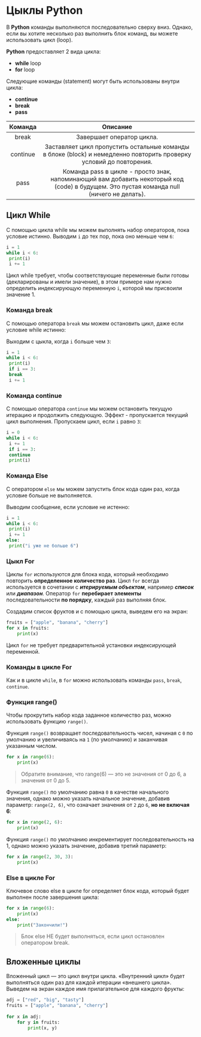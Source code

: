 # Цыклы Python

В **Python** команды выполняются последовательно сверху вниз. Однако, если вы хотите несколько раз выполнить блок команд, вы можете использовать цикл (loop).

**Python** предоставляет 2 вида цикла:
- **while** loop
-  **for** loop

Следующие команды (statement) могут быть использованы внутри цикла:
-  **continue**
-  **break**
-  **pass**

|  Команда |                                                                  Описание                                                                 |
|:--------:|:-----------------------------------------------------------------------------------------------------------------------------------------:|
| break    | Завершает оператор цикла.                                                                                                                 |
| continue | Заставляет цикл пропустить остальные команды в блоке (block) и немедленно повторить проверку условий до повторения.                       |
| pass     | Команда pass в цикле - просто знак, напоминающий вам добавить некоторый код (code) в будущем. Это пустая команда null (ничего не делать). |

## Цикл While
С помощью цикла while мы можем выполнять набор операторов, пока условие истинно.
Выводим `i` до тех пор, пока оно меньше чем `6`:
```python
i = 1  
while i < 6:  
 print(i)  
 i += 1
```

Цикл while требует, чтобы соответствующие переменные были готовы (декларированы и имели значение), в этом примере нам нужно определить индексирующую переменную `i`, которой мы присвоили значение 1.

### Команда break
С помощью оператора `break` мы можем остановить цикл, даже если условие while истинно:

Выходим с цыкла, когда `i` больше чем `3`:
```python
i = 1  
while i < 6:  
 print(i)  
 if i == 3:  
 break  
 i += 1
```

### Команда continue
С помощью оператора `continue` мы можем остановить текущую итерацию и продолжить следующую. Эффект - пропускается текущий цикл выполнения.
Пропускаем цикл, если `i` равно `3`:
```python
i = 0  
while i < 6:  
 i += 1  
 if i == 3:  
 continue  
 print(i)
```

### Команда Else
С оператором `else` мы можем запустить блок кода один раз, когда условие больше не выполняется.

Выводим сообщение, если условие не истенно:
```python
i = 1  
while i < 6:  
 print(i)  
 i += 1  
else:  
 print("i уже не больше 6")
```

### Цыкл For

Циклы `for` используются для блока кода, который необходимо  повторить **определенное количество раз**. Цикл `for` всегда используется в сочетании с ***итерируемым объектом***, например ***список*** или ***диапазон***. 
Оператор `for` **перебирает элементы** последовательности **по порядку**, каждый раз выполняя блок.

Создадим список фруктов и с помощью цикла, выведем его на экран:
```python
fruits = ["apple", "banana", "cherry"]
for x in fruits:  
	print(x)
```

Цикл `for` не требует предварительной установки индексирующей переменной.

### Команды в цикле For
Как и в цикле `while`, в `for` можно использовать команды `pass`, `break`, `continue`.

### Функция range()
Чтобы прокрутить набор кода заданное количество раз, можно использовать функцию `range()`.

Функция `range()` возвращает последовательность чисел, начиная с `0` по умолчанию и увеличиваясь на `1` (по умолчанию) и заканчивая указанным числом.

```python
for x in range(6):  
	print(x)
```

>Обратите внимание, что range(6) — это не значения от 0 до 6, а значения от 0 до 5.

Функция `range()` по умолчанию равна `0` в качестве начального значения, однако можно указать начальное значение, добавив параметр: `range(2, 6)`, что означает значения от `2` до `6`, **но не включая 6**:
```python
for x in range(2, 6):  
	print(x)
```

Функция `range()` по умолчанию инкрементирует последовательность на 1, однако можно указать значение, добавив третий параметр:
```python
for x in range(2, 30, 3):  
	print(x)
```

### Else в цикле For
Ключевое слово else в цикле for определяет блок кода, который будет выполнен после завершения цикла:
```python
for x in range(6):  
	print(x)  
else:  
	print("Закончили!")
```

>Блок else НЕ будет выполняться, если цикл остановлен оператором break.

## Вложенные циклы

Вложенный цикл — это цикл внутри цикла.
«Внутренний цикл» будет выполняться один раз для каждой итерации «внешнего цикла».
Выведем на экран каждое имя прилагательное для каждого фрукты:

```python
adj = ["red", "big", "tasty"]  
fruits = ["apple", "banana", "cherry"]  
  
for x in adj:  
	for y in fruits:  
		print(x, y)
```